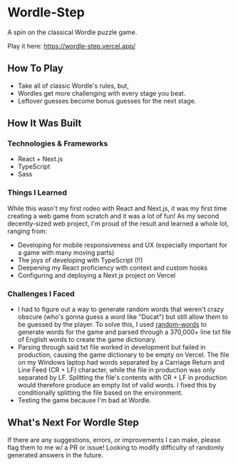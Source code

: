 # Wordle-Step

A spin on the classical Wordle puzzle game.

Play it here: https://wordle-step.vercel.app/

## How To Play

* Take all of classic Wordle's rules, but,
* Wordles get more challenging with every stage you beat.
* Leftover guesses become bonus guesses for the next stage.

## How It Was Built

### Technologies & Frameworks

* React + Next.js
* TypeScript
* Sass

### Things I Learned

While this wasn't my first rodeo with React and Next.js, it was my first time creating a web 
game from scratch and it was a lot of fun! As my second decently-sized web project, I'm proud of the 
result and learned a whole lot, ranging from:

* Developing for mobile responsiveness and UX (especially important for a game with many moving parts)
* The joys of developing with TypeScript (!!)
* Deepening my React proficiency with context and custom hooks
* Configuring and deploying a Next.js project on Vercel

### Challenges I Faced

* I had to figure out a way to generate random words that weren't crazy obscure (who's gonna guess a word like "Ducat") but still allow them to be guessed by the player. To solve this, I used [random-words](https://www.npmjs.com/package/random-words) to generate words for the game and parsed through a 370,000+ line txt file of English words to create the game dictionary.
* Parsing through said txt file worked in development but failed in production, causing the game dictionary to be empty on Vercel. The file on my Windows laptop had words separated by a Carriage Return and Line Feed (CR + LF) character, while the file in production was only separated by LF. Splitting the file's contents with CR + LF in production would therefore produce an empty list of valid words. I fixed this by conditionally splitting the file based on the environment.
* Testing the game because I'm bad at Wordle.

## What's Next For Wordle Step

If there are any suggestions, errors, or improvements I can make, please flag them to me w/ a PR or issue!
Looking to modify difficulty of randomly generated answers in the future.
